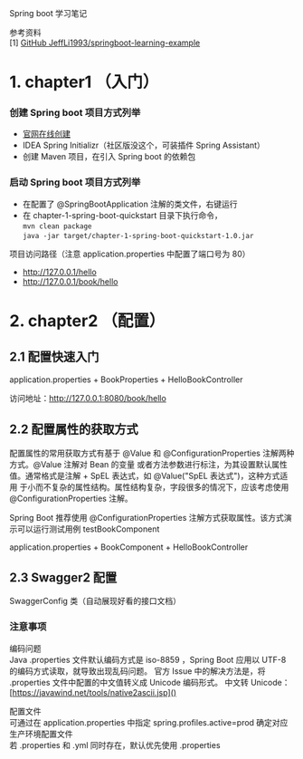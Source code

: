Spring boot 学习笔记

参考资料<br/>
[1] [GitHub JeffLi1993/springboot-learning-example](https://github.com/JeffLi1993/springboot-learning-example)

# 1. chapter1 （入门）
### 创建 Spring boot 项目方式列举
- [官网在线创建](https://start.spring.io/)
- IDEA Spring Initializr（社区版没这个，可装插件 Spring Assistant）
- 创建 Maven 项目，在引入 Spring boot 的依赖包


### 启动 Spring boot 项目方式列举
- 在配置了 @SpringBootApplication 注解的类文件，右键运行
- 在 chapter-1-spring-boot-quickstart 目录下执行命令，<br/>
`mvn clean package` <br/>
`java -jar target/chapter-1-spring-boot-quickstart-1.0.jar`

项目访问路径（注意 application.properties 中配置了端口号为 80）
- http://127.0.0.1/hello
- http://127.0.0.1/book/hello

# 2. chapter2 （配置）
## 2.1 配置快速入门
application.properties + BookProperties + HelloBookController

访问地址：http://127.0.0.1:8080/book/hello
## 2.2 配置属性的获取方式
配置属性的常用获取方式有基于 @Value 和 @ConfigurationProperties 注解两种方式。@Value 注解对 Bean 的变量
或者方法参数进行标注，为其设置默认属性值。通常格式是注解 + SpEL 表达式，如 @Value("SpEL 表达式")，这种方式适用
于小而不复杂的属性结构。属性结构复杂，字段很多的情况下，应该考虑使用 @ConfigurationProperties 注解。

Spring Boot 推荐使用 @ConfigurationProperties 注解方式获取属性。该方式演示可以运行测试用例 testBookComponent

application.properties + BookComponent + HelloBookController

## 2.3 Swagger2 配置
SwaggerConfig 类（自动展现好看的接口文档）
### 注意事项
编码问题<br/>
Java .properties 文件默认编码方式是 iso-8859 ，Spring Boot 应用以 UTF-8 的编码方式读取，就导致出现乱码问题。
官方 Issue 中的解决方法是，将 .properties 文件中配置的中文值转义成 Unicode 编码形式。
中文转 Unicode：[https://javawind.net/tools/native2ascii.jsp]()

配置文件<br/>
可通过在 application.properties 中指定 spring.profiles.active=prod 确定对应生产环境配置文件<br/>
若 .properties 和 .yml 同时存在，默认优先使用 .properties

